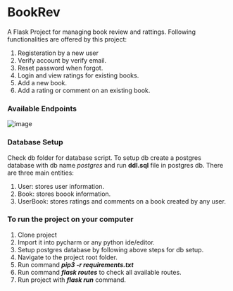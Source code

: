 # BookRev
A Flask Project for managing book review and rattings. Following functionalities are offered by this project:
1. Registeration by a new user
2. Verify account by verify email.
3. Reset password when forgot.
4. Login and view ratings for existing books.
5. Add a new book.
6. Add a rating or comment on an existing book.

### Available Endpoints
![image](https://user-images.githubusercontent.com/69482350/166149915-47742df9-9681-45d5-956a-1e10dd7c9069.png)



### Database Setup
Check db folder for database script. 
To setup db create a postgres database with db name *postgres* and run __ddl.sql__ file in postgres db.
There are three main entities:
1. User: stores user information.
2. Book: stores boook information.
3. UserBook: stores ratings and comments on a book created by any user.

### To run the project on your computer
1. Clone project 
2. Import it into pycharm or any python ide/editor.
3. Setup postgres database by following above steps for db setup.
4. Navigate to the project root folder.
5. Run command __*pip3 -r requirements.txt*__
6. Run command __*flask routes*__ to check all available routes.
7. Run project with __*flask run*__ command.

